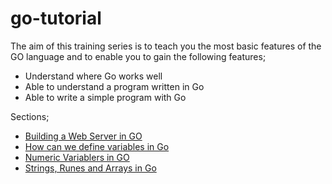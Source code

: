 # go-tutorial
The aim of this training series is to teach you the most basic features of the GO language and to enable you to gain the following features;

* Understand where Go works well
* Able to understand a program written in Go
* Able to write a simple program with Go

Sections;

* <a href="https://github.com/omrcm/go-tutorial/tree/main/hello.web">
    Building a Web Server in GO </a>
* <a href="https://github.com/omrcm/go-tutorial/tree/main/define.variables">
    How can we define variables in Go</a>
* <a href="">Numeric Variablers in GO</a>
* <a href="">Strings, Runes and Arrays in Go</a>
